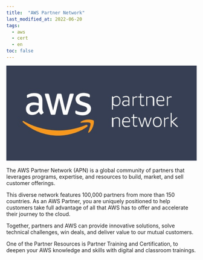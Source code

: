 ```yaml
---
title:  "AWS Partner Network"
last_modified_at: 2022-06-20
tags:
  - aws
  - cert
  - en
toc: false
---
```


[![](/assets/images/posts/2022-06-20-apn.jpeg)](https://aws.amazon.com/partners/)

The AWS Partner Network (APN) is a global community of partners that leverages programs, expertise, and resources to build, market, and sell customer offerings.

This diverse network features 100,000 partners from more than 150 countries. As an AWS Partner, you are uniquely positioned to help customers take full advantage of all that AWS has to offer and accelerate their journey to the cloud.

Together, partners and AWS can provide innovative solutions, solve technical challenges, win deals, and deliver value to our mutual customers.

One of the Partner Resources is Partner Training and Certification, to deepen your AWS knowledge and skills with digital and classroom trainings.

<div data-iframe-width="420" data-iframe-height="270" data-share-badge-id="5edceea2-aa0e-4d8c-8b5b-aa08d8bb25a7" data-share-badge-host="https://www.credly.com"></div><script type="text/javascript" async src="//cdn.credly.com/assets/utilities/embed.js"></script>

<div data-iframe-width="420" data-iframe-height="270" data-share-badge-id="cbde9c3f-02ee-4c4c-b6b9-acf1745abc11" data-share-badge-host="https://www.credly.com"></div><script type="text/javascript" async src="//cdn.credly.com/assets/utilities/embed.js"></script>

<div data-iframe-width="420" data-iframe-height="270" data-share-badge-id="a959ed22-f31a-432f-978c-f3bcdaae20f7" data-share-badge-host="https://www.credly.com"></div><script type="text/javascript" async src="//cdn.credly.com/assets/utilities/embed.js"></script>

<div data-iframe-width="420" data-iframe-height="270" data-share-badge-id="fee6303c-8655-4845-a7f1-db2cbc9ca7df" data-share-badge-host="https://www.credly.com"></div><script type="text/javascript" async src="//cdn.credly.com/assets/utilities/embed.js"></script>

<div data-iframe-width="420" data-iframe-height="270" data-share-badge-id="0f4526d2-aa75-47c6-bfb2-8b9301f35f4d" data-share-badge-host="https://www.credly.com"></div><script type="text/javascript" async src="//cdn.credly.com/assets/utilities/embed.js"></script>

<div data-iframe-width="420" data-iframe-height="270" data-share-badge-id="db8306df-5374-4dad-86e9-c74913ba0c7a" data-share-badge-host="https://www.credly.com"></div><script type="text/javascript" async src="//cdn.credly.com/assets/utilities/embed.js"></script>